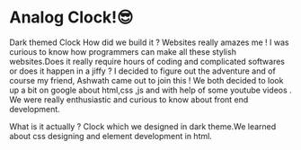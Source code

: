 # Analog Clock!😎

Dark themed Clock
How did we build it ?
Websites really amazes me ! I was curious to know how programmers can make all these stylish websites.Does it really require hours of coding and complicated softwares or does it happen in a jiffy ?
I decided to figure out the adventure and of course my friend, Ashwath came out to join this !
We both decided to look up a bit on google about html,css ,js and with help of some youtube videos .
We were really enthusiastic and curious to know about front end development.


What is it actually ?
Clock which we designed in dark theme.We learned about css designing and element development in html.

